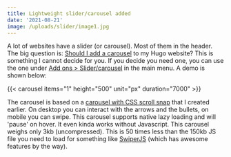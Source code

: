 ```yaml
---
title: Lightweight slider/carousel added
date: '2021-08-21'
image: /uploads/slider/image1.jpg
---
```


A lot of websites have a slider (or carousel). Most of them in the header. The big question is: [Should I add a carousel](https://shouldiuseacarousel.com/) to my Hugo website? This is something I cannot decide for you. If you decide you need one, you can use the one under [Add ons > Slider/carousel](/add-ons/slider-carousel/) in the main menu. A demo is shown below:

{{< carousel items="1" height="500" unit="px" duration="7000" >}}

The carousel is based on a [carousel with CSS scroll snap](https://codepen.io/joosts/pen/MWJBPgo) that I created earlier. On desktop you can interact with the arrows and the bullets, on mobile you can swipe. This carousel supports native lazy loading and will 'pause' on hover. It even kinda works without Javascript. This carousel weighs only 3kb (uncompressed). This is 50 times less than the 150kb JS file you need to load for something like [SwiperJS](https://swiperjs.com/) (which has awesome features by the way). 